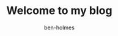 ---
title: "Welcome to my blog"
description: This is my first blog post in Astro.
pubDate: 2025-03-05
heroImage: /astro-vim.png
tags: ["astro"]
url: ['/blog/my-first-post']
author: ben-holmes
relatedPosts:
- about-me
- my-year-in-review
---